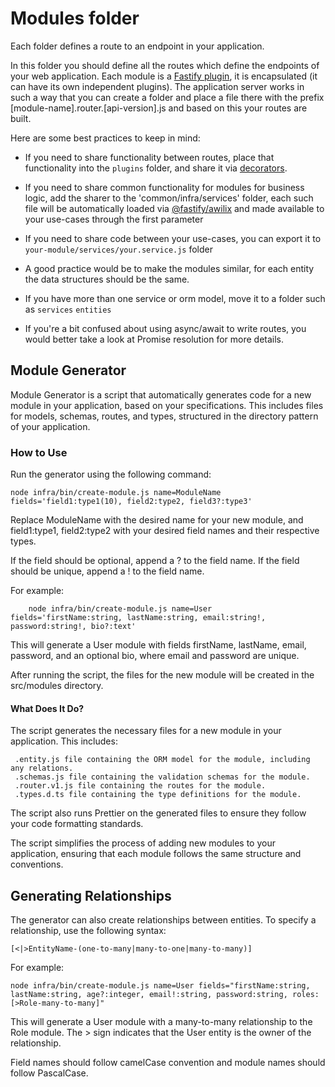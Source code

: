 # Modules folder

Each folder defines a route to an endpoint in your application.

In this folder you should define all the routes which define the endpoints
of your web application.
Each module is a [Fastify
plugin](https://www.fastify.io/docs/latest/Plugins/), it is
encapsulated (it can have its own independent plugins).
The application server works in such a way that you can create a folder and place a file there with the prefix [module-name].router.[api-version].js and based on this your routes are built.

Here are some best practices to keep in mind:

- If you need to share functionality between routes, place that
  functionality into the `plugins` folder, and share it via
  [decorators](https://www.fastify.io/docs/latest/Decorators/).

- If you need to share common functionality for modules for business logic, add the sharer to the 'common/infra/services' folder, each such file will be automatically loaded via  [@fastify/awilix](https://github.com/fastify/fastify-awilix) and made available to your use-cases through the first parameter

- If you need to share code between your use-cases, you can export it to `your-module/services/your.service.js`
  folder

- A good practice would be to make the modules similar, for each entity the data structures should be the same.

- If you have more than one service or orm model, move it to a folder such as `services` `entities`

- If you're a bit confused about using async/await to write routes, you would better take a look at Promise resolution for more details.

## Module Generator

Module Generator is a script that automatically generates code for a new module in your application, based on your specifications. This includes files for models, schemas, routes, and types, structured in the directory pattern of your application.

### How to Use

Run the generator using the following command:

```shell
node infra/bin/create-module.js name=ModuleName fields='field1:type1(10), field2:type2, field3?:type3'
```
Replace ModuleName with the desired name for your new module, and field1:type1, field2:type2 with your desired field names and their respective types.

If the field should be optional, append a ? to the field name. If the field should be unique, append a ! to the field name.

For example:

```shell
    node infra/bin/create-module.js name=User fields='firstName:string, lastName:string, email:string!, password:string!, bio?:text'
```

This will generate a User module with fields firstName, lastName, email, password, and an optional bio, where email and password are unique.

After running the script, the files for the new module will be created in the src/modules directory.


#### What Does It Do?

The script generates the necessary files for a new module in your application. This includes:

     .entity.js file containing the ORM model for the module, including any relations.
     .schemas.js file containing the validation schemas for the module.
     .router.v1.js file containing the routes for the module.
     .types.d.ts file containing the type definitions for the module.

The script also runs Prettier on the generated files to ensure they follow your code formatting standards.

The script simplifies the process of adding new modules to your application, ensuring that each module follows the same structure and conventions.

## Generating Relationships

The generator can also create relationships between entities. To specify a relationship, use the following syntax:

`[<|>EntityName-(one-to-many|many-to-one|many-to-many)]`

For example:

```shell
node infra/bin/create-module.js name=User fields="firstName:string, lastName:string, age?:integer, email!:string, password:string, roles:[>Role-many-to-many]"
```

This will generate a User module with a many-to-many relationship to the Role module. The > sign indicates that the User entity is the owner of the relationship.

Field names should follow camelCase convention and module names should follow PascalCase.
